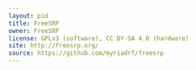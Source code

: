 ```yaml
---
layout: pid
title: FreeSRP
owner: FreeSRP
license: GPLv3 (software), CC BY-SA 4.0 (hardware)
site: http://freesrp.org/
source: https://github.com/myriadrf/freesrp
---
```

